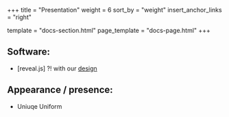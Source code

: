 +++
title = "Presentation"
weight = 6
sort_by = "weight"
insert_anchor_links = "right"

template = "docs-section.html"
page_template = "docs-page.html"
+++

## Software:
- [reveal.js] ?! with our [design]

## Appearance / presence:
- Uniuqe Uniform

[design]: ../api/design/ "Corparate Design"
